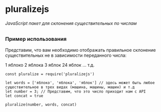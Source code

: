 # pluralizejs

###### JavaScript пакет для склонения существительных по числам  


### Пример использования

Представим, что вам необходимо отображать правильное склонение существительных не в зависимости переданного числа:

1 яблоко 
2 яблока
3 яблок
24 яблок
... т.д.

```
const pluralize = require('pluralizejs')

let words = ['яблоко', 'яблока', 'яблок'] // здесь может быть любое существительное в трех видах (машина, машины, машин) и т.д
let number = 3; // Представим, что это число приходит нам с API
let concat = true

pluralize(number, words, concat)


```
